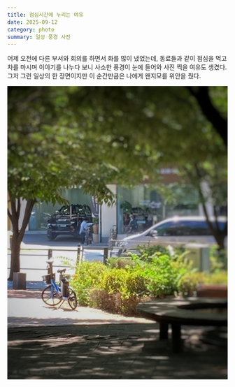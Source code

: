 ```yaml
---
title: 점심시간에 누리는 여유
date: 2025-09-12
category: photo
summary: 일상 풍경 사진
---
```


<script>
    export let src;
</script>
 
 어제 오전에 다른 부서와 회의를 하면서 화를 많이 냈었는데, 동료들과 같이 점심을 먹고 차를 마시며 이야기를 나누다 보니 사소한 풍경이 눈에 들어와 사진 찍을 여유도 생겼다. 그저 그런 일상의 한 장면이지만 이 순간만큼은 나에게 왠지모를 위안을 줬다.

<img 
    src="/images/250912_lunch-time-scenery.jpeg" 
    alt="sprout" 
    class="post-horizontal"
    loading="lazy"
/>